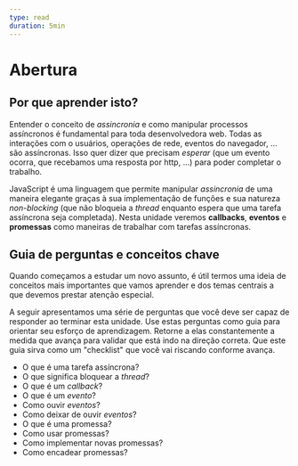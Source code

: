 ```yaml
---
type: read
duration: 5min
---
```


# Abertura

## Por que aprender isto?

Entender o conceito de _assincronia_ e como manipular processos assíncronos é
fundamental para toda desenvolvedora web. Todas as interações com o usuários,
operações de rede, eventos do navegador, ... são assíncronas. Isso quer dizer
que precisam _esperar_ (que um evento ocorra, que recebamos uma resposta por
http, ...) para poder completar o trabalho.

JavaScript é uma linguagem que permite manipular _assincronia_ de uma maneira
elegante graças à sua implementação de funções e sua natureza _non-blocking_
(que não bloqueia a _thread_ enquanto espera que uma tarefa assíncrona seja
completada). Nesta unidade veremos **callbacks**, **eventos** e **promessas**
como maneiras de trabalhar com tarefas assíncronas.

## Guia de perguntas e conceitos chave

Quando começamos a estudar um novo assunto, é útil termos uma ideia de conceitos
mais importantes que vamos aprender e dos temas centrais a que devemos prestar
atenção especial.

A seguir apresentamos uma série de perguntas que você deve ser capaz de
responder ao terminar esta unidade. Use estas perguntas como guia para orientar
seu esforço de aprendizagem. Retorne a elas constantemente a medida que avança
para validar que está indo na direção correta. Que este guia sirva como um
"checklist" que você vai riscando conforme avança.

* O que é uma tarefa assíncrona?
* O que significa bloquear a _thread_?
* O que é um _callback_?
* O que é um _evento_?
* Como ouvir _eventos_?
* Como deixar de ouvir _eventos_?
* O que é uma promessa?
* Como usar promessas?
* Como implementar novas promessas?
* Como encadear promessas?
